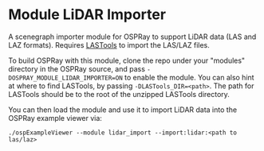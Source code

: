 # Module LiDAR Importer

A scenegraph importer module for OSPRay to support LiDAR data
(LAS and LAZ formats). Requires [LASTools](https://rapidlasso.com/lastools/)
to import the LAS/LAZ files.

To build OSPRay with this module, clone the repo under your "modules" directory
in the OSPRay source, and pass `-DOSPRAY_MODULE_LIDAR_IMPORTER=ON` to enable
the module. You can also hint at where to find LASTools, by passing
`-DLASTools_DIR=<path>`. The path for LASTools should be to the root of the
unzipped LASTools directory.

You can then load the module and use it to import LiDAR data into the
OSPRay example viewer via:

```
./ospExampleViewer --module lidar_import --import:lidar:<path to las/laz>
```

